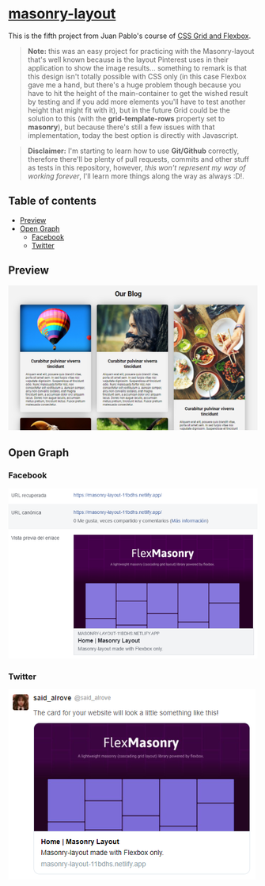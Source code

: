 # [masonry-layout](https://masory-layout-11bdhs.netlify.app/)
This is the fifth project from Juan Pablo's course of [CSS Grid and Flexbox](https://www.udemy.com/course/css-grid-y-flexbox-la-guia-definitiva-crea-10-proyectos/).

> **Note:** this was an easy project for practicing with the Masonry-layout that's well known because is the layout Pinterest uses in their application to show the image results... something to remark is that this design isn't totally possible with CSS only (in this case Flexbox gave me a hand, but there's a huge problem though because you have to hit the height of the main-container to get the wished result by testing and if you add more elements you'll have to test another height that might fit with it), but in the future Grid could be the solution to this (with the **grid-template-rows** property set to **masonry**), but because there's still a few issues with that implementation, today the best option is directly with Javascript.

> **Disclaimer:** I'm starting to learn how to use **Git/Github** correctly, therefore there'll be plenty of pull requests, commits and other stuff as tests in this repository, however, *this won't represent my way of working forever*, I'll learn more things along the way as always :D!.

## Table of contents
* [Preview](#preview)
* [Open Graph](#open-graph)
    - [Facebook](#facebook)
    - [Twitter](#twitter)

## Preview
![](readme/screenshot.png)

## Open Graph

### Facebook
![](readme/facebook.png)

### Twitter
![](readme/twitter.png)